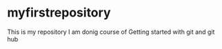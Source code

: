 # myfirstrepository
This is my repository I am donig course of Getting started with git and git hub
